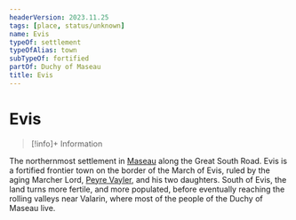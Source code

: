 ```yaml
---
headerVersion: 2023.11.25
tags: [place, status/unknown]
name: Evis
typeOf: settlement
typeOfAlias: town
subTypeOf: fortified
partOf: Duchy of Maseau
title: Evis
---
```

# Evis
>[!info]+ Information
> 
>> 

The northernmost settlement in [Maseau](<./duchy-of-maseau.md>) along the Great South Road. Evis is a fortified frontier town on the border of the March of Evis, ruled by the aging Marcher Lord, [Peyre Vayler](<../../../people/sembarans/peyre-vayler.md>), and his two daughters. South of Evis, the land turns more fertile, and more populated, before eventually reaching the rolling valleys near Valarin, where most of the people of the Duchy of Maseau live.